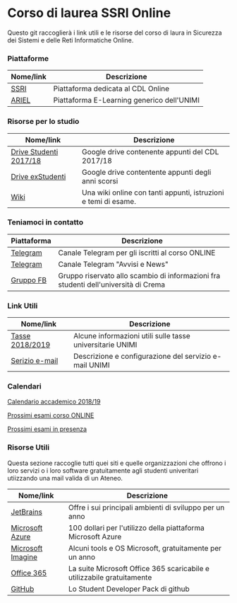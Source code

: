 # Corso di laurea SSRI Online

Questo git raccoglierà i link utili e le risorse del corso di laura in Sicurezza dei Sistemi e delle Reti Informatiche Online.

### Piattaforme

| Nome/link | Descrizione |
| ----- | ----- |
| [SSRI](http://ssrionline.unimi.it/login/index.php)| Piattaforma dedicata al CDL Online |
| [ARIEL]()|Piattaforma E-Learning generico dell'UNIMI |

### Risorse per lo studio
| Nome/link | Descrizione |
| ----- | ----- |
| [Drive Studenti 2017/18](https://drive.google.com/drive/folders/0B_qRAwdMRXD5aXFLODJjRUZ0ck0?usp=sharing ) | Google drive contenente appunti del CDL 2017/18 |
| [Drive exStudenti](https://drive.google.com/drive/folders/0B0LPH6XL7SlNRExLeEgyY3pUdEU?usp=sharing) | Google drive contentente appunti degli anni scorsi |
| [Wiki](http://www.swappa.it/wiki/Main/HomePage) | Una wiki online con tanti appunti, istruzioni e temi di esame. |

### Teniamoci in contatto
| Piattaforma | Descrizione |
| ----- | ----- |
| [Telegram](https://t.me/joinchat/BPKsUENJuR4lomCnBwAjgg) | Canale Telegram per gli iscritti al corso ONLINE |
| [Telegram](https://t.me/canalessri) | Canale Telegram "Avvisi e News" |
| [Gruppo FB](https://www.facebook.com/groups/SSRICrema/) | Gruppo riservato allo scambio di informazioni fra studenti dell'università di Crema |

### Link Utili
| Nome/link | Descrizione |
| ----- | ----- |
| [Tasse 2018/2019](http://www.unimi.it/studenti/tasse/119919.htm) | Alcune informazioni utili sulle tasse universitarie UNIMI |
| [Serizio e-mail](http://www.unimi.it/studenti/61883.htm#par62003) | Descrizione e configurazione del servizio e-mail UNIMI |

### Calendari
[Calendario accademico 2018/19](http://crema.di.unimi.it/sicurezza-online/calendario_online_18-19.pdf)

[Prossimi esami corso ONLINE](http://www.unimi.it/foProssimiEsami/pdf/F1A)

[Prossimi esami in presenza](http://www.unimi.it/foProssimiEsami/pdf/F68)

### Risorse Utili
Questa sezione raccoglie tutti quei siti e quelle organizzazioni che offrono i loro servizi o i loro software gratuitamente agli studenti univeritari utiizzando una mail valida di un Ateneo.

| Nome/link | Descrizione |
| ----- | ----- |
| [JetBrains](https://www.jetbrains.com/student/) | Offre i sui principali ambienti di sviluppo per un anno |
| [Microsoft Azure](https://azure.microsoft.com/en-us/free/students/) | 100 dollari per l'utilizzo della piattaforma Microsoft Azure |
| [Microsoft Imagine](https://imagine.microsoft.com/en-US/Account/Manage) | Alcuni tools e OS Microsoft, gratuitamente per un anno |
| [Office 365](https://products.office.com/it-it/student/office-in-education) | La suite Microsoft Office 365 scaricabile e utilizzabile gratuitamente |
| [GitHub](https://education.github.com/pack) | Lo Student Developer Pack di github |



